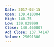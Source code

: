 ```yaml
---
Date: 2017-03-15
Open: 139.410004
High: 140.75
Low: 139.029999
Close: 140.460007
Adj Close: 137.74147
Volume: 25691800
---
```

